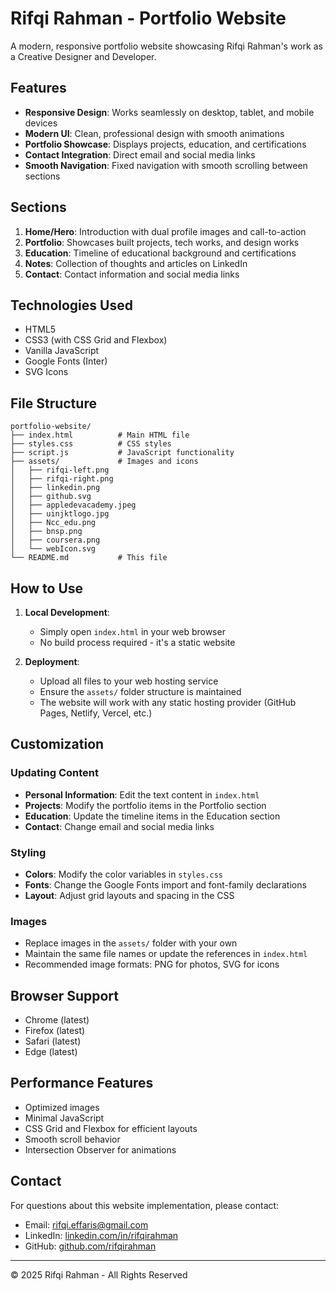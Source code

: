 # Rifqi Rahman - Portfolio Website

A modern, responsive portfolio website showcasing Rifqi Rahman's work as a Creative Designer and Developer.

## Features

- **Responsive Design**: Works seamlessly on desktop, tablet, and mobile devices
- **Modern UI**: Clean, professional design with smooth animations
- **Portfolio Showcase**: Displays projects, education, and certifications
- **Contact Integration**: Direct email and social media links
- **Smooth Navigation**: Fixed navigation with smooth scrolling between sections

## Sections

1. **Home/Hero**: Introduction with dual profile images and call-to-action
2. **Portfolio**: Showcases built projects, tech works, and design works
3. **Education**: Timeline of educational background and certifications
4. **Notes**: Collection of thoughts and articles on LinkedIn
5. **Contact**: Contact information and social media links

## Technologies Used

- HTML5
- CSS3 (with CSS Grid and Flexbox)
- Vanilla JavaScript
- Google Fonts (Inter)
- SVG Icons

## File Structure

```
portfolio-website/
├── index.html          # Main HTML file
├── styles.css          # CSS styles
├── script.js           # JavaScript functionality
├── assets/             # Images and icons
│   ├── rifqi-left.png
│   ├── rifqi-right.png
│   ├── linkedin.png
│   ├── github.svg
│   ├── appledevacademy.jpeg
│   ├── uinjktlogo.jpg
│   ├── Ncc_edu.png
│   ├── bnsp.png
│   ├── coursera.png
│   └── webIcon.svg
└── README.md           # This file
```

## How to Use

1. **Local Development**:
   - Simply open `index.html` in your web browser
   - No build process required - it's a static website

2. **Deployment**:
   - Upload all files to your web hosting service
   - Ensure the `assets/` folder structure is maintained
   - The website will work with any static hosting provider (GitHub Pages, Netlify, Vercel, etc.)

## Customization

### Updating Content
- **Personal Information**: Edit the text content in `index.html`
- **Projects**: Modify the portfolio items in the Portfolio section
- **Education**: Update the timeline items in the Education section
- **Contact**: Change email and social media links

### Styling
- **Colors**: Modify the color variables in `styles.css`
- **Fonts**: Change the Google Fonts import and font-family declarations
- **Layout**: Adjust grid layouts and spacing in the CSS

### Images
- Replace images in the `assets/` folder with your own
- Maintain the same file names or update the references in `index.html`
- Recommended image formats: PNG for photos, SVG for icons

## Browser Support

- Chrome (latest)
- Firefox (latest)
- Safari (latest)
- Edge (latest)

## Performance Features

- Optimized images
- Minimal JavaScript
- CSS Grid and Flexbox for efficient layouts
- Smooth scroll behavior
- Intersection Observer for animations

## Contact

For questions about this website implementation, please contact:
- Email: rifqi.effaris@gmail.com
- LinkedIn: [linkedin.com/in/rifqirahman](https://linkedin.com/in/rifqirahman)
- GitHub: [github.com/rifqirahman](https://github.com/rifqirahman)

---

© 2025 Rifqi Rahman - All Rights Reserved
